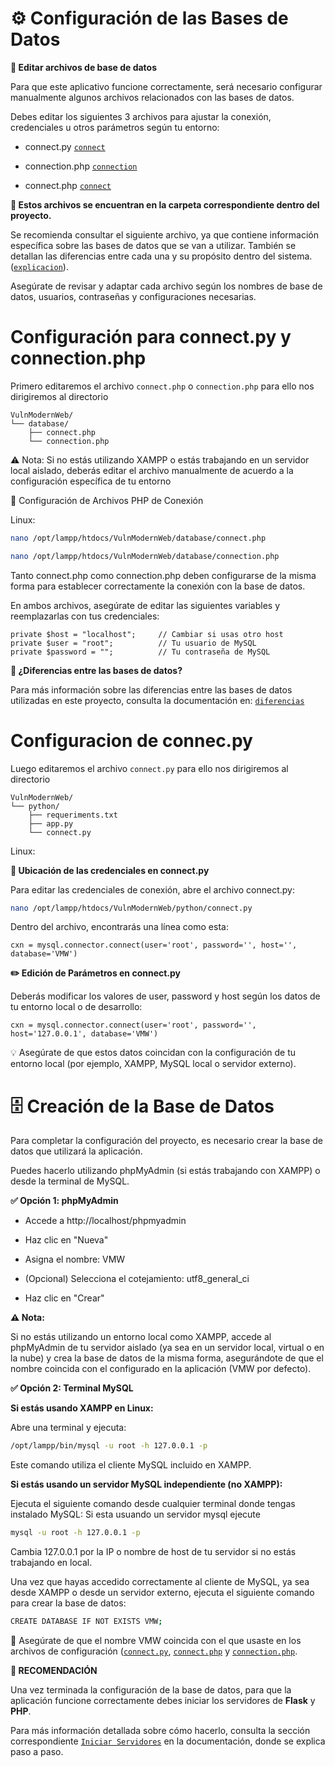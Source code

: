 # **⚙️ Configuración de las Bases de Datos**

**📝 Editar archivos de base de datos**

Para que este aplicativo funcione correctamente, será necesario configurar manualmente algunos archivos relacionados con las bases de datos.

Debes editar los siguientes 3 archivos para ajustar la conexión, credenciales u otros parámetros según tu entorno:

  * connect.py [`connect`](../../python/connect.py)

  * connection.php [`connection`](../../database/connection.php)

  * connect.php [`connect`](../../database/connect.php)

**📁 Estos archivos se encuentran en la carpeta correspondiente dentro del proyecto.**

Se recomienda consultar el siguiente archivo, ya que contiene información específica sobre las bases de datos que se van a utilizar.
También se detallan las diferencias entre cada una y su propósito dentro del sistema.([`explicacion`](../../docs/databases/explicacionbd.md)).

Asegúrate de revisar y adaptar cada archivo según los nombres de base de datos, usuarios, contraseñas y configuraciones necesarias.

# **Configuración para connect.py y connection.php**

Primero editaremos el archivo `connect.php` o `connection.php` para ello nos dirigiremos al directorio 

```
VulnModernWeb/
└── database/
    ├── connect.php
    └── connection.php
```

⚠️ Nota: Si no estás utilizando XAMPP o estás trabajando en un servidor local aislado, 
deberás editar el archivo manualmente de acuerdo a la configuración específica de tu entorno

🔧 Configuración de Archivos PHP de Conexión

Linux:

```bash
nano /opt/lampp/htdocs/VulnModernWeb/database/connect.php
```

```bash
nano /opt/lampp/htdocs/VulnModernWeb/database/connection.php
```
Tanto connect.php como connection.php deben configurarse de la misma forma para establecer correctamente la conexión con la base de datos.

En ambos archivos, asegúrate de editar las siguientes variables y reemplazarlas con tus credenciales:

```
private $host = "localhost";     // Cambiar si usas otro host
private $user = "root";          // Tu usuario de MySQL
private $password = "";          // Tu contraseña de MySQL
```
**📄 ¿Diferencias entre las bases de datos?**

Para más información sobre las diferencias entre las bases de datos utilizadas en este proyecto, consulta la documentación en:
[`diferencias`](../../docs/databases/explicacionbd.md)

# **Configuracion de connec.py**

 Luego editaremos el archivo `connect.py`  para ello nos dirigiremos al directorio 

```
VulnModernWeb/
└── python/
    ├── requeriments.txt
    ├── app.py
    └── connect.py
```

Linux:

**🔎 Ubicación de las credenciales en connect.py**

Para editar las credenciales de conexión, abre el archivo connect.py:

```bash
nano /opt/lampp/htdocs/VulnModernWeb/python/connect.py
```

Dentro del archivo, encontrarás una línea como esta:

```
cxn = mysql.connector.connect(user='root', password='', host='', database='VMW')
```

**✏️ Edición de Parámetros en connect.py**

Deberás modificar los valores de user, password y host según los datos de tu entorno local o de desarrollo:

```
cxn = mysql.connector.connect(user='root', password='', host='127.0.0.1', database='VMW')
```
💡 Asegúrate de que estos datos coincidan con la configuración de tu entorno local (por ejemplo, XAMPP, MySQL local o servidor externo).

# **🗄️ Creación de la Base de Datos**

Para completar la configuración del proyecto, es necesario crear la base de datos que utilizará la aplicación.

Puedes hacerlo utilizando phpMyAdmin (si estás trabajando con XAMPP) o desde la terminal de MySQL.

**✅ Opción 1: phpMyAdmin**

   * Accede a http://localhost/phpmyadmin

   * Haz clic en "Nueva"

   * Asigna el nombre: VMW

   * (Opcional) Selecciona el cotejamiento: utf8_general_ci

   * Haz clic en "Crear"

**⚠️ Nota:**

Si no estás utilizando un entorno local como XAMPP, accede al phpMyAdmin de tu servidor aislado (ya sea en un servidor local, virtual o en la nube) y crea la base de datos de la misma forma, asegurándote de que el nombre coincida con el configurado en la aplicación (VMW por defecto).

**✅ Opción 2: Terminal MySQL**

**Si estás usando XAMPP en Linux:**

Abre una terminal y ejecuta:

```bash
/opt/lampp/bin/mysql -u root -h 127.0.0.1 -p
```
Este comando utiliza el cliente MySQL incluido en XAMPP.

**Si estás usando un servidor MySQL independiente (no XAMPP):**

Ejecuta el siguiente comando desde cualquier terminal donde tengas instalado MySQL:
Si esta usuando un servidor mysql ejecute

```bash
mysql -u root -h 127.0.0.1 -p
```

Cambia 127.0.0.1 por la IP o nombre de host de tu servidor si no estás trabajando en local.

Una vez que hayas accedido correctamente al cliente de MySQL, ya sea desde XAMPP o desde un servidor externo, ejecuta el siguiente comando para crear la base de datos:

```bash
CREATE DATABASE IF NOT EXISTS VMW;
```
📌 Asegúrate de que el nombre VMW coincida con el que usaste en los archivos de configuración ([`connect.py`](../../python/connect.py), [`connect.php`](../../database/connect.php) y [`connection.php`](../../database/connection.php).

**🔔 RECOMENDACIÓN**

Una vez terminada la configuración de la base de datos, para que la aplicación funcione correctamente debes iniciar los servidores de **Flask** y **PHP**.

Para más información detallada sobre cómo hacerlo, consulta la sección correspondiente [`Iniciar Servidores`](../../docs/Iniciar_Servidores/start.md) en la documentación, donde se explica paso a paso.
